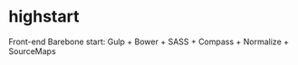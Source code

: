 highstart
=========

Front-end Barebone start: Gulp + Bower + SASS + Compass + Normalize + SourceMaps
